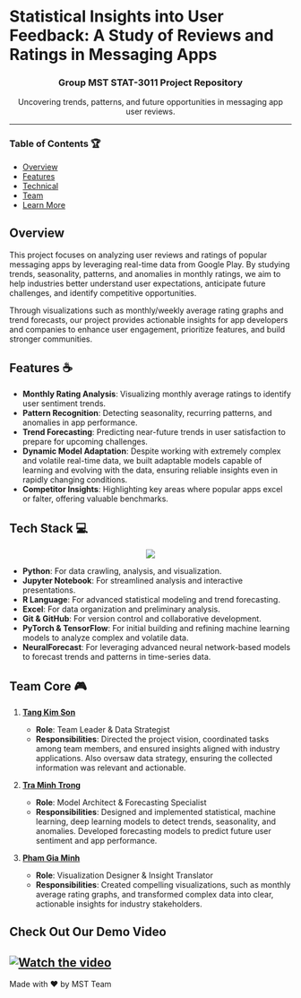 # Statistical Insights into User Feedback: A Study of Reviews and Ratings in Messaging Apps  

<h3 align="center">Group MST STAT-3011 Project Repository</h3>  
<p align="center">  
Uncovering trends, patterns, and future opportunities in messaging app user reviews.  
</p>  

---  

### Table of Contents 🏆  
- [Overview](#overview)  
- [Features](#features)  
- [Technical](#technical)  
- [Team](#team)  
- [Learn More](#learn-more)  

## Overview  
This project focuses on analyzing user reviews and ratings of popular messaging apps by leveraging real-time data from Google Play. By studying trends, seasonality, patterns, and anomalies in monthly ratings, we aim to help industries better understand user expectations, anticipate future challenges, and identify competitive opportunities.  

Through visualizations such as monthly/weekly average rating graphs and trend forecasts, our project provides actionable insights for app developers and companies to enhance user engagement, prioritize features, and build stronger communities.  

## Features ☕  
- **Monthly Rating Analysis**: Visualizing monthly average ratings to identify user sentiment trends.  
- **Pattern Recognition**: Detecting seasonality, recurring patterns, and anomalies in app performance.  
- **Trend Forecasting**: Predicting near-future trends in user satisfaction to prepare for upcoming challenges.  
- **Dynamic Model Adaptation**: Despite working with extremely complex and volatile real-time data, we built adaptable models capable of learning and evolving with the data, ensuring reliable insights even in rapidly changing conditions.  
- **Competitor Insights**: Highlighting key areas where popular apps excel or falter, offering valuable benchmarks.  

## Tech Stack 💻  
<div align="center">
    <img src="https://skillicons.dev/icons?i=git,github,python,pytorch,tensorflow"/> <br>
</div>

- **Python**: For data crawling, analysis, and visualization.  
- **Jupyter Notebook**: For streamlined analysis and interactive presentations.  
- **R Language**: For advanced statistical modeling and trend forecasting.  
- **Excel**: For data organization and preliminary analysis.  
- **Git & GitHub**: For version control and collaborative development.  
- **PyTorch & TensorFlow**: For initial building and refining machine learning models to analyze complex and volatile data.  
- **NeuralForecast**: For leveraging advanced neural network-based models to forecast trends and patterns in time-series data.

## Team Core 🎮  
1. **[Tang Kim Son](https://github.com/tangkimson)**  
    - **Role**: Team Leader & Data Strategist  
    - **Responsibilities**: Directed the project vision, coordinated tasks among team members, and ensured insights aligned with industry applications. Also oversaw data strategy, ensuring the collected information was relevant and actionable.  

2. **[Tra Minh Trong](https://github.com/Trong-Tra)**  
    - **Role**: Model Architect & Forecasting Specialist  
    - **Responsibilities**: Designed and implemented statistical, machine learning, deep learning models to detect trends, seasonality, and anomalies. Developed forecasting models to predict future user sentiment and app performance.  

3. **[Pham Gia Minh](https://github.com/Orstedz)**  
    - **Role**: Visualization Designer & Insight Translator  
    - **Responsibilities**: Created compelling visualizations, such as monthly average rating graphs, and transformed complex data into clear, actionable insights for industry stakeholders.  

## Check Out Our Demo Video  
[![Watch the video](https://img.youtube.com/vi/xS15WvZfEd4/0.jpg)](https://youtu.be/xS15WvZfEd4)  
---  

Made with ❤️ by MST Team
